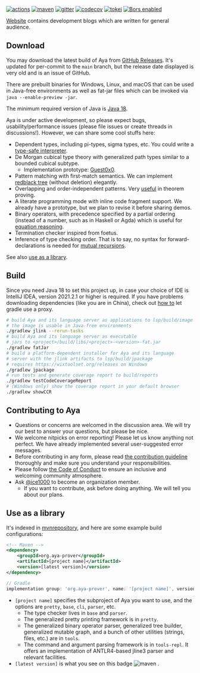 [![actions]](https://github.com/aya-prover/aya-dev/actions/workflows/gradle-check.yml)
[![maven]][maven-repo]
[![gitter]](https://gitter.im/aya-prover/community?utm_source=badge&utm_medium=badge&utm_campaign=pr-badge)
[![codecov]](https://codecov.io/gh/aya-prover/aya-dev)
[![tokei]](https://github.com/XAMPPRocky/tokei)
[![Bors enabled](https://bors.tech/images/badge_small.svg)](https://app.bors.tech/repositories/37715)

[Website](https://www.aya-prover.org) contains development blogs which are written for general audience.

## Download

You may download the latest build of Aya from [GitHub Releases].
It's updated for per-commit to the `main` branch,
but the release date displayed is very old and is an issue of GitHub.

There are prebuilt binaries for Windows, Linux, and macOS that can be used
in Java-free environments as well as fat-jar files which can be invoked via `java --enable-preview -jar`.

The minimum required version of Java is [Java 18].

Aya is under active development, so please expect bugs, usability/performance issues
(please file issues or create threads in discussions!).
However, we can share some cool stuffs here:

+ Dependent types, including pi-types, sigma types, etc.
  You could write a [type-safe interpreter][gadt].
+ De Morgan cubical type theory with generalized path types
  similar to a bounded cubical subtype.
  + Implementation prototype: [Guest0x0].
+ Pattern matching with first-match semantics.
  We can implement [redblack tree][rbtree] (without deletion) elegantly.
+ Overlapping and order-independent patterns.
  Very [useful][oop] in theorem proving.
+ A literate programming mode with inline code fragment support.
  We already have a prototype, but we plan to revise it before sharing demos.
+ Binary operators, with precedence specified by a partial ordering
  (instead of a number, such as in Haskell or Agda)
  which is useful for [equation reasoning][assoc].
+ Termination checker inspired from foetus.
+ Inference of type checking order. That is to say,
  no syntax for forward-declarations is needed for [mutual recursions][mutual].

See also [use as a library](#use-as-a-library).

[GitHub Releases]: https://github.com/aya-prover/aya-dev/releases/tag/nightly-build
[Java 18]: https://jdk.java.net/18

## Build

Since you need Java 18 to set this project up,  in case your choice
of IDE is IntelliJ IDEA, version 2021.2.1 or higher is required.
If you have problems downloading dependencies (like you are in China),
check out [how to][proxy] let gradle use a proxy.

```bash
# build Aya and its language server as applications to lsp/build/image
# the image is usable in Java-free environments 
./gradlew jlink --rerun-tasks
# build Aya and its language server as executable
# jars to <project>/build/libs/<project>-<version>-fat.jar
./gradlew fatJar
# build a platform-dependent installer for Aya and its language
# server with the jlink artifacts to lsp/build/jpackage
# requires https://wixtoolset.org/releases on Windows
./gradlew jpackage
# run tests and generate coverage report to build/reports
./gradlew testCodeCoverageReport
# (Windows only) show the coverage report in your default browser
./gradlew showCCR
```

## Contributing to Aya

+ Questions or concerns are welcomed in the discussion area.
  We will try our best to answer your questions, but please be nice.
+ We welcome nitpicks on error reporting! Please let us know anything not perfect.
  We have already implemented several user-suggested error messages.
+ Before contributing in any form, please read
  [the contribution guideline](https://github.com/aya-prover/aya-dev/blob/master/.github/CONTRIBUTING.md) thoroughly
  and make sure you understand your responsibilities.
+ Please follow [the Code of Conduct](https://github.com/aya-prover/aya-dev/blob/master/.github/CODE_OF_CONDUCT.md) to
  ensure an inclusive and welcoming community atmosphere.
+ Ask [@ice1000] to become an organization member.
  + If you want to contribute, ask before doing anything.
    We will tell you about our plans.

[@ice1000]: https://github.com/ice1000
[actions]: https://github.com/aya-prover/aya-dev/actions/workflows/gradle-check.yml/badge.svg
[codecov]: https://img.shields.io/codecov/c/github/aya-prover/aya-dev?logo=codecov&logoColor=white
[gitter]: https://img.shields.io/gitter/room/aya-prover/community?color=cyan&logo=gitter
[tokei]: https://img.shields.io/tokei/lines/github/aya-prover/aya-dev?logo=java
[maven]: https://img.shields.io/maven-central/v/org.aya-prover/base?logo=gradle
[oop]: ../base/src/test/resources/success/common/src/Arith/Nat.aya
[proxy]: https://docs.gradle.org/current/userguide/build_environment.html#sec:accessing_the_web_via_a_proxy
[gadt]: ../base/src/test/resources/success/src/TypeSafeNorm.aya
[regularity]: ../base/src/test/resources/success/common/src/Paths.aya
[funExt]: ../base/src/test/resources/success/common/src/Paths.aya
[rbtree]: ../base/src/test/resources/success/common/src/Data/RedBlack.aya
[assoc]: ../base/src/test/resources/success/src/Assoc.aya
[mutual]: ../base/src/test/resources/success/src/Order.aya
[maven-repo]: https://repo1.maven.org/maven2/org/aya-prover
[Guest0x0]: https://github.com/ice1000/Guest0x0

## Use as a library

It's indexed in [mvnrepository](https://mvnrepository.com/artifact/org.aya-prover),
and here are some example build configurations:

```xml
<!-- Maven -->
<dependency>
    <groupId>org.aya-prover</groupId>
    <artifactId>[project name]</artifactId>
    <version>[latest version]</version>
</dependency>
```

```groovy
// Gradle
implementation group: 'org.aya-prover', name: '[project name]', version: '[latest version]'
```

+ `[project name]` specifies the subproject of Aya you want to use, and the options are `pretty`, `base`, `cli`, `parser`, etc.
  + The type checker lives in `base` and `parser`.
  + The generalized pretty printing framework is in `pretty`.
  + The generalized binary operator parser, generalized tree builder, generalized mutable graph,
    and a bunch of other utilities (strings, files, etc.) are in `tools`.
  + The command and argument parsing framework is in `tools-repl`.
    It offers an implementation of ANTLR4-based jline3 parser and relevant facilities.
+ `[latest version]` is what you see on this badge ![maven] .
